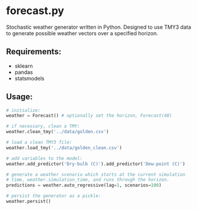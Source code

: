 # forecast.py
Stochastic weather generator written in Python. Designed to use TMY3 data to
generate possible weather vectors over a specified horizon.

## Requirements:
* sklearn
* pandas
* statsmodels

## Usage:
```python
# initialize:
weather = Forecast() # optionally set the horizon, Forecast(48)

# if necessary, clean a TMY:
weather.clean_tmy('../data/golden.csv')

# load a clean TMY3 file:
weather.load_tmy('../data/golden_clean.csv')

# add variables to the model:
weather.add_predictor('Dry-bulb (C)').add_predictor('Dew-point (C)')

# generate a weather scenario which starts at the current simulation 
# time, weather.simulation_time, and runs through the horizon. 
predictions = weather.auto_regressive(lag=1, scenarios=100)

# persist the generator as a pickle:
weather.persist()
```